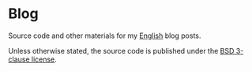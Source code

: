 Blog
====

Source code and other materials for my [English](https://blog.sopticek.net) blog posts.

Unless otherwise stated, the source code is published under the [BSD 3-clause
license](https://github.com/sopticek/blog/blob/master/LICENSE).

